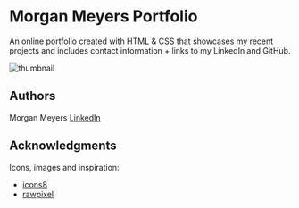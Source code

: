 # Morgan Meyers Portfolio

An online portfolio created with HTML & CSS that showcases my recent projects and includes contact information + links to my LinkedIn and GitHub.

![thumbnail](https://github.com/dizzyidyl/dizzyidyl.github.io/assets/122658313/cd319199-b65f-4cc4-a932-021adaee5228)

## Authors

Morgan Meyers
[LinkedIn](https://www.linkedin.com/in/morgan-meyers-841328269/)

## Acknowledgments

Icons, images and inspiration: 
* [icons8](https://icons8.com/)
* [rawpixel](https://www.rawpixel.com/)

